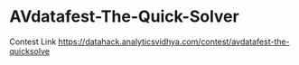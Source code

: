 # AVdatafest-The-Quick-Solver
Contest Link https://datahack.analyticsvidhya.com/contest/avdatafest-the-quicksolve
